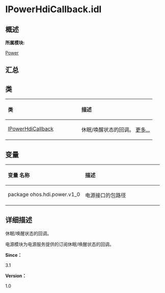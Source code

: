 # IPowerHdiCallback.idl<a name="ZH-CN_TOPIC_0000001343000873"></a>

## **概述**<a name="section804051841083932"></a>

**所属模块:**

[Power](power.md)

## **汇总**<a name="section170603336083932"></a>

## 类<a name="nested-classes"></a>

<a name="table1963008714083932"></a>
<table><thead align="left"><tr id="row1318537676083932"><th class="cellrowborder" valign="top" width="50%" id="mcps1.1.3.1.1"><p id="p1699107086083932"><a name="p1699107086083932"></a><a name="p1699107086083932"></a>类</p>
</th>
<th class="cellrowborder" valign="top" width="50%" id="mcps1.1.3.1.2"><p id="p1669652410083932"><a name="p1669652410083932"></a><a name="p1669652410083932"></a>描述</p>
</th>
</tr>
</thead>
<tbody><tr id="row804766847083932"><td class="cellrowborder" valign="top" width="50%" headers="mcps1.1.3.1.1 "><p id="p1259093174083931"><a name="p1259093174083931"></a><a name="p1259093174083931"></a><a href="interface_i_power_hdi_callback.md">IPowerHdiCallback</a></p>
</td>
<td class="cellrowborder" valign="top" width="50%" headers="mcps1.1.3.1.2 "><p id="p1150971244083931"><a name="p1150971244083931"></a><a name="p1150971244083931"></a>休眠/唤醒状态的回调。 <a href="interface_i_power_hdi_callback.md">更多...</a></p>
</td>
</tr>
</tbody>
</table>

## 变量<a name="var-members"></a>

<a name="table509826167083932"></a>
<table><thead align="left"><tr id="row1363487397083932"><th class="cellrowborder" valign="top" width="50%" id="mcps1.1.3.1.1"><p id="p748372867083932"><a name="p748372867083932"></a><a name="p748372867083932"></a>变量 名称</p>
</th>
<th class="cellrowborder" valign="top" width="50%" id="mcps1.1.3.1.2"><p id="p1335273218083932"><a name="p1335273218083932"></a><a name="p1335273218083932"></a>描述</p>
</th>
</tr>
</thead>
<tbody><tr id="row19134086083932"><td class="cellrowborder" valign="top" width="50%" headers="mcps1.1.3.1.1 "><p id="p14796448172411"><a name="p14796448172411"></a><a name="p14796448172411"></a>package ohos.hdi.power.v1_0</p>
</td>
<td class="cellrowborder" valign="top" width="50%" headers="mcps1.1.3.1.2 "><p id="p346903012185"><a name="p346903012185"></a><a name="p346903012185"></a>电源接口的包路径</p>
</td>
</tr>
</tbody>
</table>

## **详细描述**<a name="section403155933083932"></a>

休眠/唤醒状态的回调。

电源模块为电源服务提供的订阅休眠/唤醒状态的回调。

**Since：**

3.1

**Version：**

1.0


